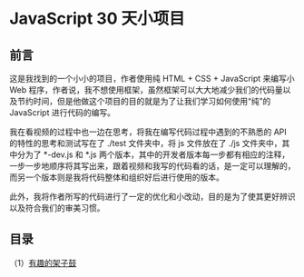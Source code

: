 # JavaScript 30 天小项目

## 前言

这是我找到的一个小小的项目，作者使用纯 HTML + CSS + JavaScript 来编写小 Web 程序，作者说，我不想使用框架，虽然框架可以大大地减少我们的代码量以及节约时间，但是他做这个项目的目的就是为了让我们学习如何使用“纯”的 JavaScript 进行代码的编写。

我在看视频的过程中也一边在思考，将我在编写代码过程中遇到的不熟悉的 API 的特性的思考和测试写在了 ./test 文件夹中，将 js 文件放在了 ./js 文件夹中，其中分为了 *-dev.js 和 *.js 两个版本，其中的开发者版本每一步都有相应的注释，一步一步地顺序将其写出来，跟着视频和我写的代码看的话，是一定可以理解的，而另一个版本则是我将代码整体和组织好后进行使用的版本。

此外，我将作者所写的代码进行了一定的优化和小改动，目的是为了使其更好辨识以及符合我们的审美习惯。

## 目录

（1）[有趣的架子鼓]()